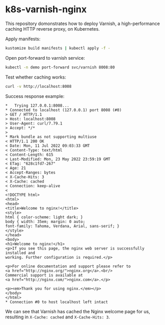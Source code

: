 # k8s-varnish-nginx
This repository domonstrates how to deploy Varnish, a high-performance caching HTTP reverse proxy, on Kubernetes.

Apply manifests:
```bash
kustomize build manifests | kubectl apply -f -
```

Open port-forward to varnish service:
```bash
kubectl -n demo port-forward svc/varnish 8008:80
```
Test whether caching works:
```bash
curl -v http://localhost:8008
```
Success response example:
```
*   Trying 127.0.0.1:8008...
* Connected to localhost (127.0.0.1) port 8008 (#0)
> GET / HTTP/1.1
> Host: localhost:8008
> User-Agent: curl/7.79.1
> Accept: */*
> 
* Mark bundle as not supporting multiuse
< HTTP/1.1 200 OK
< Date: Mon, 11 Jul 2022 09:03:33 GMT
< Content-Type: text/html
< Content-Length: 615
< Last-Modified: Mon, 23 May 2022 23:59:19 GMT
< ETag: "628c1fd7-267"
< Age: 21
< Accept-Ranges: bytes
< X-Cache-Hits: 3
< X-Cache: cached
< Connection: keep-alive
< 
<!DOCTYPE html>
<html>
<head>
<title>Welcome to nginx!</title>
<style>
html { color-scheme: light dark; }
body { width: 35em; margin: 0 auto;
font-family: Tahoma, Verdana, Arial, sans-serif; }
</style>
</head>
<body>
<h1>Welcome to nginx!</h1>
<p>If you see this page, the nginx web server is successfully installed and
working. Further configuration is required.</p>

<p>For online documentation and support please refer to
<a href="http://nginx.org/">nginx.org</a>.<br/>
Commercial support is available at
<a href="http://nginx.com/">nginx.com</a>.</p>

<p><em>Thank you for using nginx.</em></p>
</body>
</html>
* Connection #0 to host localhost left intact
```
We can see that Varnish has cached the Nginx welcome page for us, resulting in `X-Cache: cached` and `X-Cache-Hits: 3`.